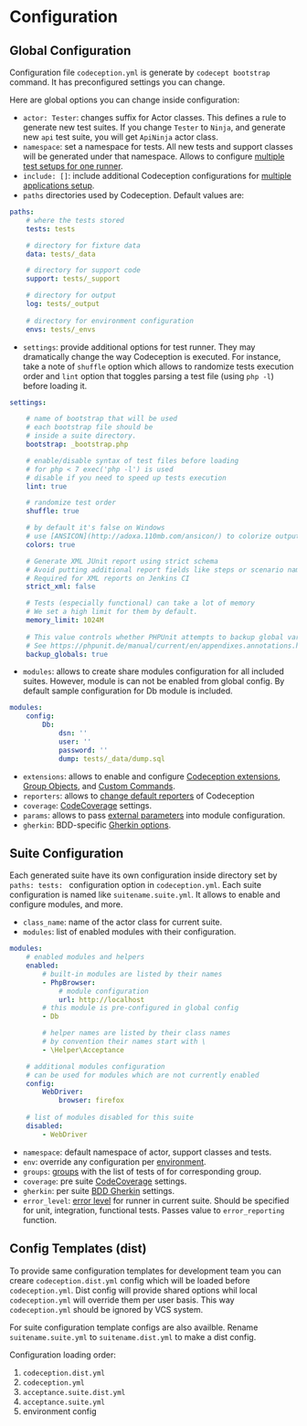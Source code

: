 # Configuration

## Global Configuration

Configuration file `codeception.yml` is generate by `codecept bootstrap` command. It has preconfigured settings you can change.

Here are global options you can change inside configuration:

* `actor: Tester`: changes suffix for Actor classes. This defines a rule to generate new test suites. If you change `Tester` to `Ninja`, and generate new `api` test suite, you will get `ApiNinja` actor class.
* `namespace`: set a namespace for tests. All new tests and support classes will be generated under that namespace. Allows to configure [multiple test setups for one runner](http://codeception.com/docs/08-Customization#Namespaces).
* `include: []`: include additional Codeception configurations for [multiple applications setup](http://codeception.com/docs/08-Customization#Namespaces).
* `paths` directories used by Codeception. Default values are:

```yaml
paths:
    # where the tests stored
    tests: tests

    # directory for fixture data    
    data: tests/_data

    # directory for support code
    support: tests/_support

    # directory for output
    log: tests/_output
    
    # directory for environment configuration
    envs: tests/_envs
```

* `settings`: provide additional options for test runner. They may dramatically change the way Codeception is executed. For instance, take a note of `shuffle` option which allows to randomize tests execution order and `lint` option that toggles parsing a test file (using `php -l`) before loading it.

```yaml
settings:

    # name of bootstrap that will be used
    # each bootstrap file should be 
    # inside a suite directory.
    bootstrap: _bootstrap.php

    # enable/disable syntax of test files before loading
    # for php < 7 exec('php -l') is used
    # disable if you need to speed up tests execution
    lint: true

    # randomize test order
    shuffle: true

    # by default it's false on Windows
    # use [ANSICON](http://adoxa.110mb.com/ansicon/) to colorize output.
    colors: true

    # Generate XML JUnit report using strict schema
    # Avoid putting additional report fields like steps or scenario names tot it
    # Required for XML reports on Jenkins CI
    strict_xml: false

    # Tests (especially functional) can take a lot of memory
    # We set a high limit for them by default.
    memory_limit: 1024M
    
    # This value controls whether PHPUnit attempts to backup global variables
    # See https://phpunit.de/manual/current/en/appendixes.annotations.html#appendixes.annotations.backupGlobals
    backup_globals: true
```

* `modules`: allows to create share modules configuration for all included suites. However, module is can not be enabled from global config. By default sample configuration for Db module is included.

```yaml
modules:
    config:
        Db:
            dsn: ''
            user: ''
            password: ''
            dump: tests/_data/dump.sql
```

* `extensions`: allows to enable and configure [Codeception extensions](http://codeception.com/docs/08-Customization#Extension), [Group Objects](http://codeception.com/docs/08-Customization#Group-Objects), and [Custom Commands](http://codeception.com/docs/08-Customization#Custom-Commands).
* `reporters`: allows to [change default reporters](http://codeception.com/docs/08-Customization#Custom-Reporters) of Codeception
* `coverage`: [CodeCoverage](http://codeception.com/docs/11-Codecoverage#Configuration) settings.
* `params`: allows to pass [external parameters](http://codeception.com/docs/06-ModulesAndHelpers#Dynamic-Configuration-With-Params) into module configuration.
* `gherkin`: BDD-specific [Gherkin options](http://codeception.com/docs/07-BDD#Configuration).

## Suite Configuration

Each generated suite have its own configuration inside directory set by `paths: tests: ` configuration option in `codeception.yml`. Each suite configuration is named like `suitename.suite.yml`. It allows to enable and configure modules, and more.

* `class_name`: name of the actor class for current suite. 
* `modules`: list of enabled modules with their configuration.

```yaml
modules:
    # enabled modules and helpers
    enabled:
        # built-in modules are listed by their names
        - PhpBrowser:
            # module configuration
            url: http://localhost
        # this module is pre-configured in global config
        - Db

        # helper names are listed by their class names
        # by convention their names start with \        
        - \Helper\Acceptance

    # additional modules configuration
    # can be used for modules which are not currently enabled
    config:
        WebDriver:
            browser: firefox
    
    # list of modules disabled for this suite
    disabled:
        - WebDriver

```


* `namespace`: default namespace of actor, support classes and tests.
* `env`: override any configuration per [environment](http://codeception.com/docs/07-AdvancedUsage#Environments).
* `groups`: [groups](http://codeception.com/docs/07-AdvancedUsage#Groups) with the list of tests of for corresponding group.
* `coverage`: pre suite [CodeCoverage](http://codeception.com/docs/11-Codecoverage#Configuration) settings.
* `gherkin`: per suite [BDD Gherkin](http://codeception.com/docs/07-BDD#Configuration) settings.
* `error_level`: [error level](http://codeception.com/docs/04-FunctionalTests#Error-Reporting) for runner in current suite. Should be specified for unit, integration, functional tests. Passes value to `error_reporting` function.


## Config Templates (dist)

To provide same configuration templates for development team you can creare `codeception.dist.yml` config which will be loaded before `codeception.yml`. Dist config will provide shared options whil local `codeception.yml` will override them per user basis. This way `codeception.yml` should be ignored by VCS system.

For suite configuration template configs are also availble. Rename `suitename.suite.yml` to `suitename.dist.yml` to make a dist config.


Configuration loading order:

1. `codeception.dist.yml`
2. `codeception.yml`
3. `acceptance.suite.dist.yml`
4. `acceptance.suite.yml`
5. environment config

